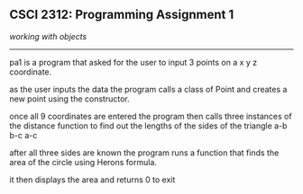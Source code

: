 ## CSCI 2312: Programming Assignment 1

_working with objects_

* * *

pa1 is a program that asked for the user to input 3 points on a x y z coordinate.

as the user inputs the data the program calls a class of Point and creates a new point using the constructor.

once all 9 coordinates are entered the program then calls three instances of the distance function to find out the lengths of the sides of the triangle a-b b-c a-c 

after all three sides are known the program runs a function that finds the area of the circle using Herons formula.

it then displays the area and returns 0 to exit